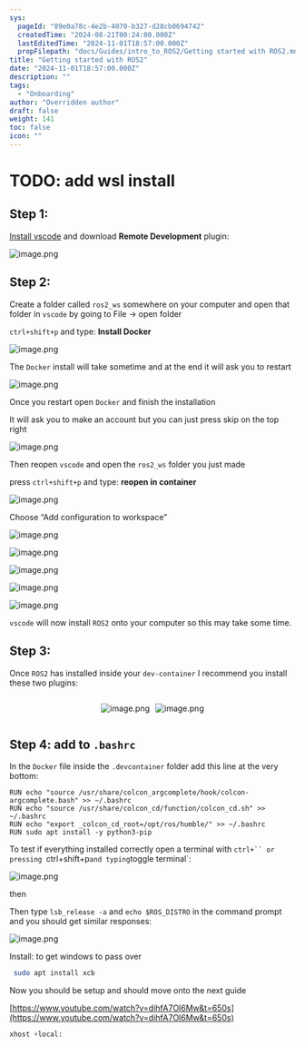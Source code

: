```yaml
---
sys:
  pageId: "89e0a78c-4e2b-4070-b327-d28cb0694742"
  createdTime: "2024-08-21T00:24:00.000Z"
  lastEditedTime: "2024-11-01T18:57:00.000Z"
  propFilepath: "docs/Guides/intro_to_ROS2/Getting started with ROS2.md"
title: "Getting started with ROS2"
date: "2024-11-01T18:57:00.000Z"
description: ""
tags:
  - "Onboarding"
author: "Overridden author"
draft: false
weight: 141
toc: false
icon: ""
---
```


# TODO: add wsl install

## Step 1:

[Install vscode](https://code.visualstudio.com/download) and download **Remote Development** plugin:

![image.png](https://prod-files-secure.s3.us-west-2.amazonaws.com/d518164a-d88e-44d1-a4ee-3adb3bd8bce0/efb52993-1881-4a40-b95e-6f020334f022/image.png?X-Amz-Algorithm=AWS4-HMAC-SHA256&X-Amz-Content-Sha256=UNSIGNED-PAYLOAD&X-Amz-Credential=ASIAZI2LB466TL6EIXKR%2F20250314%2Fus-west-2%2Fs3%2Faws4_request&X-Amz-Date=20250314T170659Z&X-Amz-Expires=3600&X-Amz-Security-Token=IQoJb3JpZ2luX2VjEKn%2F%2F%2F%2F%2F%2F%2F%2F%2F%2FwEaCXVzLXdlc3QtMiJHMEUCIFE2VnTBj7pAzc0BqI46FJn13zQ86vFV6gP%2BQyrn685GAiEA3dd9EKpupc%2Bg0NGqKzpGwEqfpWn%2FiF%2BztPVkkk3ZwLwqiAQI8v%2F%2F%2F%2F%2F%2F%2F%2F%2F%2FARAAGgw2Mzc0MjMxODM4MDUiDBlL0ZblvPCtnfX1cCrcA%2FxldQBTm1Kc939DXLEqOvbbv8OiVHcry3iMlK6OgZPQCbFKLo%2FFZFGUxJWvrBfWIz5p8DbIYR0ov4W5g8t0FrlygTWlX5oN9LUYhetZfepCTj%2F%2Fn90N63EoTsWgc%2Ff4QxFc8S8%2FrVvPKF7xiU9Ri3pWUf3TgHemir6uiJmN09T5%2B0kS95llDJP%2BQphJW5LctQvq5H3jKR0OQzf%2BF7%2BpGGe3eQZUEdloVtkcO5aL55zitYjH5%2F%2BNtuJtmtj0Rq47zXMHPS32BmdHVbZnd1n2DwIhvyo84mcOm5g1D4ZFCU3KAzwl0uUPr5VQxkUz9IM42iRcNSxEkIn69d%2FXaC4fsFbVmrXdYYD3O7Hn%2F2tEPvsiNhJApw8hgpcntaiY4gE03QSS%2B42a9v8czDdzk6vx37jcsXunmD%2B9czUhZ7vP2hZSpdLyLLOZgnQMC8wl181p3NpYfluFHpd5ebMqBUiX5Zf4mKVUKU0FsowYQOiIu%2F8Fljwpv2o8sh172HayDKG5cryXSwLTSHGgPIJ3mjCdqAGZ9%2Frsn4IGd3x7e%2BCINgcghfvEVhDMvKaqfyqu%2BtgyNqC%2By2g8xCryY9PKhzpV12nFJ8Gh1jTI3Ds07VlJrPJqHAIbiDZuHclZCKbJMOO%2F0b4GOqUBm%2BhuC99GW72U270k9MYucIUPWTiWXSUNLUNH0y4aZGiMqlc1KGA5P2t2rrd1aLOIYiZbhF%2FlXwaq8%2FqwYENKTwzWvwkK5YYnQOZPEh%2BMy8jfrb5q6VyMbPpmEUz%2BWwPd8Dp7NzMuDDs0DzP2l83DT0D8Z6ja4PQe9gGX4JXTCmYX2dWWHlM9E9AvITG2wuedyWDy%2ByQ1FruH0PGBlnoxl5%2Bf6udL&X-Amz-Signature=009d64ee75b9236b0a1cb8135084c1a46fd880de52ea7ec5c144c8fa2e342569&X-Amz-SignedHeaders=host&x-id=GetObject)

## Step 2:

Create a folder called `ros2_ws` somewhere on your computer and open that folder in `vscode` by going to File → open folder 

`ctrl+shift+p` and type: **Install Docker**

![image.png](https://prod-files-secure.s3.us-west-2.amazonaws.com/d518164a-d88e-44d1-a4ee-3adb3bd8bce0/2269dc0e-1cd5-47ff-bceb-c04ad9b2eab0/image.png?X-Amz-Algorithm=AWS4-HMAC-SHA256&X-Amz-Content-Sha256=UNSIGNED-PAYLOAD&X-Amz-Credential=ASIAZI2LB466TL6EIXKR%2F20250314%2Fus-west-2%2Fs3%2Faws4_request&X-Amz-Date=20250314T170659Z&X-Amz-Expires=3600&X-Amz-Security-Token=IQoJb3JpZ2luX2VjEKn%2F%2F%2F%2F%2F%2F%2F%2F%2F%2FwEaCXVzLXdlc3QtMiJHMEUCIFE2VnTBj7pAzc0BqI46FJn13zQ86vFV6gP%2BQyrn685GAiEA3dd9EKpupc%2Bg0NGqKzpGwEqfpWn%2FiF%2BztPVkkk3ZwLwqiAQI8v%2F%2F%2F%2F%2F%2F%2F%2F%2F%2FARAAGgw2Mzc0MjMxODM4MDUiDBlL0ZblvPCtnfX1cCrcA%2FxldQBTm1Kc939DXLEqOvbbv8OiVHcry3iMlK6OgZPQCbFKLo%2FFZFGUxJWvrBfWIz5p8DbIYR0ov4W5g8t0FrlygTWlX5oN9LUYhetZfepCTj%2F%2Fn90N63EoTsWgc%2Ff4QxFc8S8%2FrVvPKF7xiU9Ri3pWUf3TgHemir6uiJmN09T5%2B0kS95llDJP%2BQphJW5LctQvq5H3jKR0OQzf%2BF7%2BpGGe3eQZUEdloVtkcO5aL55zitYjH5%2F%2BNtuJtmtj0Rq47zXMHPS32BmdHVbZnd1n2DwIhvyo84mcOm5g1D4ZFCU3KAzwl0uUPr5VQxkUz9IM42iRcNSxEkIn69d%2FXaC4fsFbVmrXdYYD3O7Hn%2F2tEPvsiNhJApw8hgpcntaiY4gE03QSS%2B42a9v8czDdzk6vx37jcsXunmD%2B9czUhZ7vP2hZSpdLyLLOZgnQMC8wl181p3NpYfluFHpd5ebMqBUiX5Zf4mKVUKU0FsowYQOiIu%2F8Fljwpv2o8sh172HayDKG5cryXSwLTSHGgPIJ3mjCdqAGZ9%2Frsn4IGd3x7e%2BCINgcghfvEVhDMvKaqfyqu%2BtgyNqC%2By2g8xCryY9PKhzpV12nFJ8Gh1jTI3Ds07VlJrPJqHAIbiDZuHclZCKbJMOO%2F0b4GOqUBm%2BhuC99GW72U270k9MYucIUPWTiWXSUNLUNH0y4aZGiMqlc1KGA5P2t2rrd1aLOIYiZbhF%2FlXwaq8%2FqwYENKTwzWvwkK5YYnQOZPEh%2BMy8jfrb5q6VyMbPpmEUz%2BWwPd8Dp7NzMuDDs0DzP2l83DT0D8Z6ja4PQe9gGX4JXTCmYX2dWWHlM9E9AvITG2wuedyWDy%2ByQ1FruH0PGBlnoxl5%2Bf6udL&X-Amz-Signature=8c61b8f137154607e9ea30415799a21a328968cff7d1b3f3f32d2a5fd09c4f10&X-Amz-SignedHeaders=host&x-id=GetObject)

The `Docker` install will take sometime and at the end it will ask you to restart

![image.png](https://prod-files-secure.s3.us-west-2.amazonaws.com/d518164a-d88e-44d1-a4ee-3adb3bd8bce0/ed233f78-be33-4b1f-b89c-9c346c0e961e/image.png?X-Amz-Algorithm=AWS4-HMAC-SHA256&X-Amz-Content-Sha256=UNSIGNED-PAYLOAD&X-Amz-Credential=ASIAZI2LB466TL6EIXKR%2F20250314%2Fus-west-2%2Fs3%2Faws4_request&X-Amz-Date=20250314T170659Z&X-Amz-Expires=3600&X-Amz-Security-Token=IQoJb3JpZ2luX2VjEKn%2F%2F%2F%2F%2F%2F%2F%2F%2F%2FwEaCXVzLXdlc3QtMiJHMEUCIFE2VnTBj7pAzc0BqI46FJn13zQ86vFV6gP%2BQyrn685GAiEA3dd9EKpupc%2Bg0NGqKzpGwEqfpWn%2FiF%2BztPVkkk3ZwLwqiAQI8v%2F%2F%2F%2F%2F%2F%2F%2F%2F%2FARAAGgw2Mzc0MjMxODM4MDUiDBlL0ZblvPCtnfX1cCrcA%2FxldQBTm1Kc939DXLEqOvbbv8OiVHcry3iMlK6OgZPQCbFKLo%2FFZFGUxJWvrBfWIz5p8DbIYR0ov4W5g8t0FrlygTWlX5oN9LUYhetZfepCTj%2F%2Fn90N63EoTsWgc%2Ff4QxFc8S8%2FrVvPKF7xiU9Ri3pWUf3TgHemir6uiJmN09T5%2B0kS95llDJP%2BQphJW5LctQvq5H3jKR0OQzf%2BF7%2BpGGe3eQZUEdloVtkcO5aL55zitYjH5%2F%2BNtuJtmtj0Rq47zXMHPS32BmdHVbZnd1n2DwIhvyo84mcOm5g1D4ZFCU3KAzwl0uUPr5VQxkUz9IM42iRcNSxEkIn69d%2FXaC4fsFbVmrXdYYD3O7Hn%2F2tEPvsiNhJApw8hgpcntaiY4gE03QSS%2B42a9v8czDdzk6vx37jcsXunmD%2B9czUhZ7vP2hZSpdLyLLOZgnQMC8wl181p3NpYfluFHpd5ebMqBUiX5Zf4mKVUKU0FsowYQOiIu%2F8Fljwpv2o8sh172HayDKG5cryXSwLTSHGgPIJ3mjCdqAGZ9%2Frsn4IGd3x7e%2BCINgcghfvEVhDMvKaqfyqu%2BtgyNqC%2By2g8xCryY9PKhzpV12nFJ8Gh1jTI3Ds07VlJrPJqHAIbiDZuHclZCKbJMOO%2F0b4GOqUBm%2BhuC99GW72U270k9MYucIUPWTiWXSUNLUNH0y4aZGiMqlc1KGA5P2t2rrd1aLOIYiZbhF%2FlXwaq8%2FqwYENKTwzWvwkK5YYnQOZPEh%2BMy8jfrb5q6VyMbPpmEUz%2BWwPd8Dp7NzMuDDs0DzP2l83DT0D8Z6ja4PQe9gGX4JXTCmYX2dWWHlM9E9AvITG2wuedyWDy%2ByQ1FruH0PGBlnoxl5%2Bf6udL&X-Amz-Signature=cc9c56f678eb22b391c1040c87b69ed6b80fb8321ce7a671e4669e38cd8394f9&X-Amz-SignedHeaders=host&x-id=GetObject)

Once you restart open `Docker` and finish the installation

It will ask you to make an account but you can just press skip on the top right

![image.png](https://prod-files-secure.s3.us-west-2.amazonaws.com/d518164a-d88e-44d1-a4ee-3adb3bd8bce0/21010ad9-1659-4fd9-9f59-9932a09b2a3d/image.png?X-Amz-Algorithm=AWS4-HMAC-SHA256&X-Amz-Content-Sha256=UNSIGNED-PAYLOAD&X-Amz-Credential=ASIAZI2LB466TL6EIXKR%2F20250314%2Fus-west-2%2Fs3%2Faws4_request&X-Amz-Date=20250314T170659Z&X-Amz-Expires=3600&X-Amz-Security-Token=IQoJb3JpZ2luX2VjEKn%2F%2F%2F%2F%2F%2F%2F%2F%2F%2FwEaCXVzLXdlc3QtMiJHMEUCIFE2VnTBj7pAzc0BqI46FJn13zQ86vFV6gP%2BQyrn685GAiEA3dd9EKpupc%2Bg0NGqKzpGwEqfpWn%2FiF%2BztPVkkk3ZwLwqiAQI8v%2F%2F%2F%2F%2F%2F%2F%2F%2F%2FARAAGgw2Mzc0MjMxODM4MDUiDBlL0ZblvPCtnfX1cCrcA%2FxldQBTm1Kc939DXLEqOvbbv8OiVHcry3iMlK6OgZPQCbFKLo%2FFZFGUxJWvrBfWIz5p8DbIYR0ov4W5g8t0FrlygTWlX5oN9LUYhetZfepCTj%2F%2Fn90N63EoTsWgc%2Ff4QxFc8S8%2FrVvPKF7xiU9Ri3pWUf3TgHemir6uiJmN09T5%2B0kS95llDJP%2BQphJW5LctQvq5H3jKR0OQzf%2BF7%2BpGGe3eQZUEdloVtkcO5aL55zitYjH5%2F%2BNtuJtmtj0Rq47zXMHPS32BmdHVbZnd1n2DwIhvyo84mcOm5g1D4ZFCU3KAzwl0uUPr5VQxkUz9IM42iRcNSxEkIn69d%2FXaC4fsFbVmrXdYYD3O7Hn%2F2tEPvsiNhJApw8hgpcntaiY4gE03QSS%2B42a9v8czDdzk6vx37jcsXunmD%2B9czUhZ7vP2hZSpdLyLLOZgnQMC8wl181p3NpYfluFHpd5ebMqBUiX5Zf4mKVUKU0FsowYQOiIu%2F8Fljwpv2o8sh172HayDKG5cryXSwLTSHGgPIJ3mjCdqAGZ9%2Frsn4IGd3x7e%2BCINgcghfvEVhDMvKaqfyqu%2BtgyNqC%2By2g8xCryY9PKhzpV12nFJ8Gh1jTI3Ds07VlJrPJqHAIbiDZuHclZCKbJMOO%2F0b4GOqUBm%2BhuC99GW72U270k9MYucIUPWTiWXSUNLUNH0y4aZGiMqlc1KGA5P2t2rrd1aLOIYiZbhF%2FlXwaq8%2FqwYENKTwzWvwkK5YYnQOZPEh%2BMy8jfrb5q6VyMbPpmEUz%2BWwPd8Dp7NzMuDDs0DzP2l83DT0D8Z6ja4PQe9gGX4JXTCmYX2dWWHlM9E9AvITG2wuedyWDy%2ByQ1FruH0PGBlnoxl5%2Bf6udL&X-Amz-Signature=abae46358f5673a31fe17f4e473a5fe28063cec10b86c7ff903ba83b65b37045&X-Amz-SignedHeaders=host&x-id=GetObject)

Then reopen `vscode` and open the `ros2_ws` folder you just made

press `ctrl+shift+p` and type: **reopen in container**

![image.png](https://prod-files-secure.s3.us-west-2.amazonaws.com/d518164a-d88e-44d1-a4ee-3adb3bd8bce0/4e93b8c2-41ad-488c-8095-c74205196118/image.png?X-Amz-Algorithm=AWS4-HMAC-SHA256&X-Amz-Content-Sha256=UNSIGNED-PAYLOAD&X-Amz-Credential=ASIAZI2LB466TL6EIXKR%2F20250314%2Fus-west-2%2Fs3%2Faws4_request&X-Amz-Date=20250314T170659Z&X-Amz-Expires=3600&X-Amz-Security-Token=IQoJb3JpZ2luX2VjEKn%2F%2F%2F%2F%2F%2F%2F%2F%2F%2FwEaCXVzLXdlc3QtMiJHMEUCIFE2VnTBj7pAzc0BqI46FJn13zQ86vFV6gP%2BQyrn685GAiEA3dd9EKpupc%2Bg0NGqKzpGwEqfpWn%2FiF%2BztPVkkk3ZwLwqiAQI8v%2F%2F%2F%2F%2F%2F%2F%2F%2F%2FARAAGgw2Mzc0MjMxODM4MDUiDBlL0ZblvPCtnfX1cCrcA%2FxldQBTm1Kc939DXLEqOvbbv8OiVHcry3iMlK6OgZPQCbFKLo%2FFZFGUxJWvrBfWIz5p8DbIYR0ov4W5g8t0FrlygTWlX5oN9LUYhetZfepCTj%2F%2Fn90N63EoTsWgc%2Ff4QxFc8S8%2FrVvPKF7xiU9Ri3pWUf3TgHemir6uiJmN09T5%2B0kS95llDJP%2BQphJW5LctQvq5H3jKR0OQzf%2BF7%2BpGGe3eQZUEdloVtkcO5aL55zitYjH5%2F%2BNtuJtmtj0Rq47zXMHPS32BmdHVbZnd1n2DwIhvyo84mcOm5g1D4ZFCU3KAzwl0uUPr5VQxkUz9IM42iRcNSxEkIn69d%2FXaC4fsFbVmrXdYYD3O7Hn%2F2tEPvsiNhJApw8hgpcntaiY4gE03QSS%2B42a9v8czDdzk6vx37jcsXunmD%2B9czUhZ7vP2hZSpdLyLLOZgnQMC8wl181p3NpYfluFHpd5ebMqBUiX5Zf4mKVUKU0FsowYQOiIu%2F8Fljwpv2o8sh172HayDKG5cryXSwLTSHGgPIJ3mjCdqAGZ9%2Frsn4IGd3x7e%2BCINgcghfvEVhDMvKaqfyqu%2BtgyNqC%2By2g8xCryY9PKhzpV12nFJ8Gh1jTI3Ds07VlJrPJqHAIbiDZuHclZCKbJMOO%2F0b4GOqUBm%2BhuC99GW72U270k9MYucIUPWTiWXSUNLUNH0y4aZGiMqlc1KGA5P2t2rrd1aLOIYiZbhF%2FlXwaq8%2FqwYENKTwzWvwkK5YYnQOZPEh%2BMy8jfrb5q6VyMbPpmEUz%2BWwPd8Dp7NzMuDDs0DzP2l83DT0D8Z6ja4PQe9gGX4JXTCmYX2dWWHlM9E9AvITG2wuedyWDy%2ByQ1FruH0PGBlnoxl5%2Bf6udL&X-Amz-Signature=7e1f8dbce3cab91a2aafe654ad4dd3e05295acd09a7ce114c76ba0696631002b&X-Amz-SignedHeaders=host&x-id=GetObject)

Choose “Add configuration to workspace”

![image.png](https://prod-files-secure.s3.us-west-2.amazonaws.com/d518164a-d88e-44d1-a4ee-3adb3bd8bce0/9560b282-5060-4989-ba37-97e7b2c22476/image.png?X-Amz-Algorithm=AWS4-HMAC-SHA256&X-Amz-Content-Sha256=UNSIGNED-PAYLOAD&X-Amz-Credential=ASIAZI2LB466TL6EIXKR%2F20250314%2Fus-west-2%2Fs3%2Faws4_request&X-Amz-Date=20250314T170659Z&X-Amz-Expires=3600&X-Amz-Security-Token=IQoJb3JpZ2luX2VjEKn%2F%2F%2F%2F%2F%2F%2F%2F%2F%2FwEaCXVzLXdlc3QtMiJHMEUCIFE2VnTBj7pAzc0BqI46FJn13zQ86vFV6gP%2BQyrn685GAiEA3dd9EKpupc%2Bg0NGqKzpGwEqfpWn%2FiF%2BztPVkkk3ZwLwqiAQI8v%2F%2F%2F%2F%2F%2F%2F%2F%2F%2FARAAGgw2Mzc0MjMxODM4MDUiDBlL0ZblvPCtnfX1cCrcA%2FxldQBTm1Kc939DXLEqOvbbv8OiVHcry3iMlK6OgZPQCbFKLo%2FFZFGUxJWvrBfWIz5p8DbIYR0ov4W5g8t0FrlygTWlX5oN9LUYhetZfepCTj%2F%2Fn90N63EoTsWgc%2Ff4QxFc8S8%2FrVvPKF7xiU9Ri3pWUf3TgHemir6uiJmN09T5%2B0kS95llDJP%2BQphJW5LctQvq5H3jKR0OQzf%2BF7%2BpGGe3eQZUEdloVtkcO5aL55zitYjH5%2F%2BNtuJtmtj0Rq47zXMHPS32BmdHVbZnd1n2DwIhvyo84mcOm5g1D4ZFCU3KAzwl0uUPr5VQxkUz9IM42iRcNSxEkIn69d%2FXaC4fsFbVmrXdYYD3O7Hn%2F2tEPvsiNhJApw8hgpcntaiY4gE03QSS%2B42a9v8czDdzk6vx37jcsXunmD%2B9czUhZ7vP2hZSpdLyLLOZgnQMC8wl181p3NpYfluFHpd5ebMqBUiX5Zf4mKVUKU0FsowYQOiIu%2F8Fljwpv2o8sh172HayDKG5cryXSwLTSHGgPIJ3mjCdqAGZ9%2Frsn4IGd3x7e%2BCINgcghfvEVhDMvKaqfyqu%2BtgyNqC%2By2g8xCryY9PKhzpV12nFJ8Gh1jTI3Ds07VlJrPJqHAIbiDZuHclZCKbJMOO%2F0b4GOqUBm%2BhuC99GW72U270k9MYucIUPWTiWXSUNLUNH0y4aZGiMqlc1KGA5P2t2rrd1aLOIYiZbhF%2FlXwaq8%2FqwYENKTwzWvwkK5YYnQOZPEh%2BMy8jfrb5q6VyMbPpmEUz%2BWwPd8Dp7NzMuDDs0DzP2l83DT0D8Z6ja4PQe9gGX4JXTCmYX2dWWHlM9E9AvITG2wuedyWDy%2ByQ1FruH0PGBlnoxl5%2Bf6udL&X-Amz-Signature=ab56eae9e23d959118d0d9e1bc8eb18c18424b98931556c026319e0be88bb642&X-Amz-SignedHeaders=host&x-id=GetObject)

![image.png](https://prod-files-secure.s3.us-west-2.amazonaws.com/d518164a-d88e-44d1-a4ee-3adb3bd8bce0/2ee63f81-886b-48e8-a553-dc6e5eac99e4/image.png?X-Amz-Algorithm=AWS4-HMAC-SHA256&X-Amz-Content-Sha256=UNSIGNED-PAYLOAD&X-Amz-Credential=ASIAZI2LB466TL6EIXKR%2F20250314%2Fus-west-2%2Fs3%2Faws4_request&X-Amz-Date=20250314T170659Z&X-Amz-Expires=3600&X-Amz-Security-Token=IQoJb3JpZ2luX2VjEKn%2F%2F%2F%2F%2F%2F%2F%2F%2F%2FwEaCXVzLXdlc3QtMiJHMEUCIFE2VnTBj7pAzc0BqI46FJn13zQ86vFV6gP%2BQyrn685GAiEA3dd9EKpupc%2Bg0NGqKzpGwEqfpWn%2FiF%2BztPVkkk3ZwLwqiAQI8v%2F%2F%2F%2F%2F%2F%2F%2F%2F%2FARAAGgw2Mzc0MjMxODM4MDUiDBlL0ZblvPCtnfX1cCrcA%2FxldQBTm1Kc939DXLEqOvbbv8OiVHcry3iMlK6OgZPQCbFKLo%2FFZFGUxJWvrBfWIz5p8DbIYR0ov4W5g8t0FrlygTWlX5oN9LUYhetZfepCTj%2F%2Fn90N63EoTsWgc%2Ff4QxFc8S8%2FrVvPKF7xiU9Ri3pWUf3TgHemir6uiJmN09T5%2B0kS95llDJP%2BQphJW5LctQvq5H3jKR0OQzf%2BF7%2BpGGe3eQZUEdloVtkcO5aL55zitYjH5%2F%2BNtuJtmtj0Rq47zXMHPS32BmdHVbZnd1n2DwIhvyo84mcOm5g1D4ZFCU3KAzwl0uUPr5VQxkUz9IM42iRcNSxEkIn69d%2FXaC4fsFbVmrXdYYD3O7Hn%2F2tEPvsiNhJApw8hgpcntaiY4gE03QSS%2B42a9v8czDdzk6vx37jcsXunmD%2B9czUhZ7vP2hZSpdLyLLOZgnQMC8wl181p3NpYfluFHpd5ebMqBUiX5Zf4mKVUKU0FsowYQOiIu%2F8Fljwpv2o8sh172HayDKG5cryXSwLTSHGgPIJ3mjCdqAGZ9%2Frsn4IGd3x7e%2BCINgcghfvEVhDMvKaqfyqu%2BtgyNqC%2By2g8xCryY9PKhzpV12nFJ8Gh1jTI3Ds07VlJrPJqHAIbiDZuHclZCKbJMOO%2F0b4GOqUBm%2BhuC99GW72U270k9MYucIUPWTiWXSUNLUNH0y4aZGiMqlc1KGA5P2t2rrd1aLOIYiZbhF%2FlXwaq8%2FqwYENKTwzWvwkK5YYnQOZPEh%2BMy8jfrb5q6VyMbPpmEUz%2BWwPd8Dp7NzMuDDs0DzP2l83DT0D8Z6ja4PQe9gGX4JXTCmYX2dWWHlM9E9AvITG2wuedyWDy%2ByQ1FruH0PGBlnoxl5%2Bf6udL&X-Amz-Signature=fc429626de4e46b1ccfca7efbd03cdbb410b196529344b77e1d57c693c9c3a12&X-Amz-SignedHeaders=host&x-id=GetObject)

![image.png](https://prod-files-secure.s3.us-west-2.amazonaws.com/d518164a-d88e-44d1-a4ee-3adb3bd8bce0/ae1580b2-b048-407e-aed9-b584224a7a04/image.png?X-Amz-Algorithm=AWS4-HMAC-SHA256&X-Amz-Content-Sha256=UNSIGNED-PAYLOAD&X-Amz-Credential=ASIAZI2LB466TL6EIXKR%2F20250314%2Fus-west-2%2Fs3%2Faws4_request&X-Amz-Date=20250314T170659Z&X-Amz-Expires=3600&X-Amz-Security-Token=IQoJb3JpZ2luX2VjEKn%2F%2F%2F%2F%2F%2F%2F%2F%2F%2FwEaCXVzLXdlc3QtMiJHMEUCIFE2VnTBj7pAzc0BqI46FJn13zQ86vFV6gP%2BQyrn685GAiEA3dd9EKpupc%2Bg0NGqKzpGwEqfpWn%2FiF%2BztPVkkk3ZwLwqiAQI8v%2F%2F%2F%2F%2F%2F%2F%2F%2F%2FARAAGgw2Mzc0MjMxODM4MDUiDBlL0ZblvPCtnfX1cCrcA%2FxldQBTm1Kc939DXLEqOvbbv8OiVHcry3iMlK6OgZPQCbFKLo%2FFZFGUxJWvrBfWIz5p8DbIYR0ov4W5g8t0FrlygTWlX5oN9LUYhetZfepCTj%2F%2Fn90N63EoTsWgc%2Ff4QxFc8S8%2FrVvPKF7xiU9Ri3pWUf3TgHemir6uiJmN09T5%2B0kS95llDJP%2BQphJW5LctQvq5H3jKR0OQzf%2BF7%2BpGGe3eQZUEdloVtkcO5aL55zitYjH5%2F%2BNtuJtmtj0Rq47zXMHPS32BmdHVbZnd1n2DwIhvyo84mcOm5g1D4ZFCU3KAzwl0uUPr5VQxkUz9IM42iRcNSxEkIn69d%2FXaC4fsFbVmrXdYYD3O7Hn%2F2tEPvsiNhJApw8hgpcntaiY4gE03QSS%2B42a9v8czDdzk6vx37jcsXunmD%2B9czUhZ7vP2hZSpdLyLLOZgnQMC8wl181p3NpYfluFHpd5ebMqBUiX5Zf4mKVUKU0FsowYQOiIu%2F8Fljwpv2o8sh172HayDKG5cryXSwLTSHGgPIJ3mjCdqAGZ9%2Frsn4IGd3x7e%2BCINgcghfvEVhDMvKaqfyqu%2BtgyNqC%2By2g8xCryY9PKhzpV12nFJ8Gh1jTI3Ds07VlJrPJqHAIbiDZuHclZCKbJMOO%2F0b4GOqUBm%2BhuC99GW72U270k9MYucIUPWTiWXSUNLUNH0y4aZGiMqlc1KGA5P2t2rrd1aLOIYiZbhF%2FlXwaq8%2FqwYENKTwzWvwkK5YYnQOZPEh%2BMy8jfrb5q6VyMbPpmEUz%2BWwPd8Dp7NzMuDDs0DzP2l83DT0D8Z6ja4PQe9gGX4JXTCmYX2dWWHlM9E9AvITG2wuedyWDy%2ByQ1FruH0PGBlnoxl5%2Bf6udL&X-Amz-Signature=c77eff391a44da0e475255ebccd00253592872cae8fa3555435e05bdbc8f2c6c&X-Amz-SignedHeaders=host&x-id=GetObject)

![image.png](https://prod-files-secure.s3.us-west-2.amazonaws.com/d518164a-d88e-44d1-a4ee-3adb3bd8bce0/53255b28-f75e-430f-b9e3-c0ac8577e42b/image.png?X-Amz-Algorithm=AWS4-HMAC-SHA256&X-Amz-Content-Sha256=UNSIGNED-PAYLOAD&X-Amz-Credential=ASIAZI2LB466TL6EIXKR%2F20250314%2Fus-west-2%2Fs3%2Faws4_request&X-Amz-Date=20250314T170659Z&X-Amz-Expires=3600&X-Amz-Security-Token=IQoJb3JpZ2luX2VjEKn%2F%2F%2F%2F%2F%2F%2F%2F%2F%2FwEaCXVzLXdlc3QtMiJHMEUCIFE2VnTBj7pAzc0BqI46FJn13zQ86vFV6gP%2BQyrn685GAiEA3dd9EKpupc%2Bg0NGqKzpGwEqfpWn%2FiF%2BztPVkkk3ZwLwqiAQI8v%2F%2F%2F%2F%2F%2F%2F%2F%2F%2FARAAGgw2Mzc0MjMxODM4MDUiDBlL0ZblvPCtnfX1cCrcA%2FxldQBTm1Kc939DXLEqOvbbv8OiVHcry3iMlK6OgZPQCbFKLo%2FFZFGUxJWvrBfWIz5p8DbIYR0ov4W5g8t0FrlygTWlX5oN9LUYhetZfepCTj%2F%2Fn90N63EoTsWgc%2Ff4QxFc8S8%2FrVvPKF7xiU9Ri3pWUf3TgHemir6uiJmN09T5%2B0kS95llDJP%2BQphJW5LctQvq5H3jKR0OQzf%2BF7%2BpGGe3eQZUEdloVtkcO5aL55zitYjH5%2F%2BNtuJtmtj0Rq47zXMHPS32BmdHVbZnd1n2DwIhvyo84mcOm5g1D4ZFCU3KAzwl0uUPr5VQxkUz9IM42iRcNSxEkIn69d%2FXaC4fsFbVmrXdYYD3O7Hn%2F2tEPvsiNhJApw8hgpcntaiY4gE03QSS%2B42a9v8czDdzk6vx37jcsXunmD%2B9czUhZ7vP2hZSpdLyLLOZgnQMC8wl181p3NpYfluFHpd5ebMqBUiX5Zf4mKVUKU0FsowYQOiIu%2F8Fljwpv2o8sh172HayDKG5cryXSwLTSHGgPIJ3mjCdqAGZ9%2Frsn4IGd3x7e%2BCINgcghfvEVhDMvKaqfyqu%2BtgyNqC%2By2g8xCryY9PKhzpV12nFJ8Gh1jTI3Ds07VlJrPJqHAIbiDZuHclZCKbJMOO%2F0b4GOqUBm%2BhuC99GW72U270k9MYucIUPWTiWXSUNLUNH0y4aZGiMqlc1KGA5P2t2rrd1aLOIYiZbhF%2FlXwaq8%2FqwYENKTwzWvwkK5YYnQOZPEh%2BMy8jfrb5q6VyMbPpmEUz%2BWwPd8Dp7NzMuDDs0DzP2l83DT0D8Z6ja4PQe9gGX4JXTCmYX2dWWHlM9E9AvITG2wuedyWDy%2ByQ1FruH0PGBlnoxl5%2Bf6udL&X-Amz-Signature=0cc4b959af6532b4842e4686e6170456b9be4b91b04d2fa2618b780429dc766c&X-Amz-SignedHeaders=host&x-id=GetObject)

![image.png](https://prod-files-secure.s3.us-west-2.amazonaws.com/d518164a-d88e-44d1-a4ee-3adb3bd8bce0/7c562767-5af9-4ffb-97d1-327bcdf4ee00/image.png?X-Amz-Algorithm=AWS4-HMAC-SHA256&X-Amz-Content-Sha256=UNSIGNED-PAYLOAD&X-Amz-Credential=ASIAZI2LB466TL6EIXKR%2F20250314%2Fus-west-2%2Fs3%2Faws4_request&X-Amz-Date=20250314T170659Z&X-Amz-Expires=3600&X-Amz-Security-Token=IQoJb3JpZ2luX2VjEKn%2F%2F%2F%2F%2F%2F%2F%2F%2F%2FwEaCXVzLXdlc3QtMiJHMEUCIFE2VnTBj7pAzc0BqI46FJn13zQ86vFV6gP%2BQyrn685GAiEA3dd9EKpupc%2Bg0NGqKzpGwEqfpWn%2FiF%2BztPVkkk3ZwLwqiAQI8v%2F%2F%2F%2F%2F%2F%2F%2F%2F%2FARAAGgw2Mzc0MjMxODM4MDUiDBlL0ZblvPCtnfX1cCrcA%2FxldQBTm1Kc939DXLEqOvbbv8OiVHcry3iMlK6OgZPQCbFKLo%2FFZFGUxJWvrBfWIz5p8DbIYR0ov4W5g8t0FrlygTWlX5oN9LUYhetZfepCTj%2F%2Fn90N63EoTsWgc%2Ff4QxFc8S8%2FrVvPKF7xiU9Ri3pWUf3TgHemir6uiJmN09T5%2B0kS95llDJP%2BQphJW5LctQvq5H3jKR0OQzf%2BF7%2BpGGe3eQZUEdloVtkcO5aL55zitYjH5%2F%2BNtuJtmtj0Rq47zXMHPS32BmdHVbZnd1n2DwIhvyo84mcOm5g1D4ZFCU3KAzwl0uUPr5VQxkUz9IM42iRcNSxEkIn69d%2FXaC4fsFbVmrXdYYD3O7Hn%2F2tEPvsiNhJApw8hgpcntaiY4gE03QSS%2B42a9v8czDdzk6vx37jcsXunmD%2B9czUhZ7vP2hZSpdLyLLOZgnQMC8wl181p3NpYfluFHpd5ebMqBUiX5Zf4mKVUKU0FsowYQOiIu%2F8Fljwpv2o8sh172HayDKG5cryXSwLTSHGgPIJ3mjCdqAGZ9%2Frsn4IGd3x7e%2BCINgcghfvEVhDMvKaqfyqu%2BtgyNqC%2By2g8xCryY9PKhzpV12nFJ8Gh1jTI3Ds07VlJrPJqHAIbiDZuHclZCKbJMOO%2F0b4GOqUBm%2BhuC99GW72U270k9MYucIUPWTiWXSUNLUNH0y4aZGiMqlc1KGA5P2t2rrd1aLOIYiZbhF%2FlXwaq8%2FqwYENKTwzWvwkK5YYnQOZPEh%2BMy8jfrb5q6VyMbPpmEUz%2BWwPd8Dp7NzMuDDs0DzP2l83DT0D8Z6ja4PQe9gGX4JXTCmYX2dWWHlM9E9AvITG2wuedyWDy%2ByQ1FruH0PGBlnoxl5%2Bf6udL&X-Amz-Signature=b7daa20124151158f2c6f22179773e082be153b174399b848b0cecc718af1ffe&X-Amz-SignedHeaders=host&x-id=GetObject)

`vscode` will now install `ROS2` onto your computer so this may take some time.

## Step 3:

Once `ROS2` has installed inside your `dev-container` I recommend you install these two plugins:

<div style="display: flex;flex-direction: row; column-gap:10px; max-width: 630px;justify-content: center;">
<div>

![image.png](https://prod-files-secure.s3.us-west-2.amazonaws.com/d518164a-d88e-44d1-a4ee-3adb3bd8bce0/3fc3d550-5a54-4ba1-ba6b-faa01cdb7369/image.png?X-Amz-Algorithm=AWS4-HMAC-SHA256&X-Amz-Content-Sha256=UNSIGNED-PAYLOAD&X-Amz-Credential=ASIAZI2LB466WJC2BAM5%2F20250314%2Fus-west-2%2Fs3%2Faws4_request&X-Amz-Date=20250314T170701Z&X-Amz-Expires=3600&X-Amz-Security-Token=IQoJb3JpZ2luX2VjEKn%2F%2F%2F%2F%2F%2F%2F%2F%2F%2FwEaCXVzLXdlc3QtMiJHMEUCIQD9z3Wm0mtqAVtFiBM6WkyEA2CWE07nrN94FTXJ0jdSmQIgJxJvi8tVq8DhWXX2fi575mSQ9ZycgdiY8EEWiqWlVUkqiAQI8v%2F%2F%2F%2F%2F%2F%2F%2F%2F%2FARAAGgw2Mzc0MjMxODM4MDUiDIVdGTrG2l9pXKzVGircAym%2F1HGzEddmu1aGliV9e8aEuy0YEdlk5MOv0JrzsU2inpNVQvum2TWaF02RJ2wjQe4aHhyXZKVT1DQ9PuDt8LSYsVzG2N4yXkQ%2FXGSbSYesgW%2Fw0RCpfxnAutaXN7WFv5ycso7M2IJjuYl9PBi8RV8f0KA6zGc3aG1bZlUcI%2F%2FsL0co5n7Q6TstGrQ0IKLXKQyHVXdazdSGY9S2vWW0AObuknmnC2qaGovMtVfXaaWFfJir1bZ3AJ57wT7lubNjU%2FEHvLKQVXmzFivNon%2F73PCxJZ4R5KiOrbE1h%2BAxc5rvQdQZ8%2BAKSaI1PyTNvqx9rMpghWtRc2%2FHIKWeGwSU4o4vNRcjGr5TqKAtj299Twd7PXbfUIjntjv3dsDhFsnMnR9WTB1c2Z%2FO4FKoBaHfJChh0SC0J3Lwr6jY5JGt2lBR9MYoiJ%2FLtzmQV5NkeZ%2B56IeAQ92H9SqTLLSPAMqGVQKa%2FVM3koqC8GVP6L8nRyOPHMJ9TQDouUNl3Sigq6fAytALb6I3NDCSF%2Bme9l%2F7NTx4ig%2BPPdEn3wtyXqnZyubQH7ZkdcWa9%2B3%2B1MyJsLLcUx2WsqSeTPdNz47Xb1%2BrLxS3G9KOFlsTTXTErxn7Joqrn5zlaX2J%2B90mJZMhMOTA0b4GOqUBNmurhoqILLflY7U%2FWaeH4MbAFcScSqAVVU5G%2FGwqqtne0RK8wbG8js5tIg7bxM3Kk%2BL3zN6XBv9RBADlZbtMh%2ByFJcnteFHnd%2BeLodPLvyVlfBVKH3yFFIUVu86hIIPmUCTRuZ8Rttatfdjhw8bkNaGdGzMx6Oo7%2BJXlAAxDY2e4BB5CkZ98OdL4HFM4fDUggzg4ubvRR6Q9XMgnr0fq6ry1xtqe&X-Amz-Signature=4d0e034d4d40277cffa3d8a68fea723a1e5e035e8948eba57eaf723a1ee78e6d&X-Amz-SignedHeaders=host&x-id=GetObject)

</div>
<div>

![image.png](https://prod-files-secure.s3.us-west-2.amazonaws.com/d518164a-d88e-44d1-a4ee-3adb3bd8bce0/d994cc66-13c2-4093-a5a3-f84cf4601a82/image.png?X-Amz-Algorithm=AWS4-HMAC-SHA256&X-Amz-Content-Sha256=UNSIGNED-PAYLOAD&X-Amz-Credential=ASIAZI2LB4666OVMNYNR%2F20250314%2Fus-west-2%2Fs3%2Faws4_request&X-Amz-Date=20250314T170701Z&X-Amz-Expires=3600&X-Amz-Security-Token=IQoJb3JpZ2luX2VjEKn%2F%2F%2F%2F%2F%2F%2F%2F%2F%2FwEaCXVzLXdlc3QtMiJIMEYCIQCbhU07FSneELDZd5NlH%2FFSVdmdMEcXcLQvxNzTGu5qIgIhANBXDhGPICGTBFhkoELlCeSpEASKv1OJ%2F1Ik1ZPGJAYPKogECPL%2F%2F%2F%2F%2F%2F%2F%2F%2F%2FwEQABoMNjM3NDIzMTgzODA1IgxLpM7f%2BCnyZx%2BR864q3ANF%2Fror%2FlbbU%2BvYfZsMKv2HalO10yYyQelp01r715tPYHuIn%2FNalmP0O9i168mHDY0MWZO%2FuL3M6cep3wSFemqcxIs9tTy%2BNiESZCcoBl%2BvE0KxA8t0fCsewsWBy7fp3OBtP0R8fs8hIEA69MGOlT4gJW6KRilRTP9uU9N6y8o7%2FKEbFORa3pE7Tf7YJxyVM8L0XfUf26aGBVPVPgr9OcwxuzJDuK7h%2B7oo2C%2BAF85hRk3ZZ%2Bl9lr0ozGNg16hOzo2n8A08Si1ystgdwAKGIBIbVwyaAQh6BOyz9JIXtah1aBK4QTRw4Aw1tSxFD%2BFuP%2FeGtJolm26gwT0S79%2Bn5WPHujr8ODlaX8qzimAKf%2BE%2Bi0uTCczENxl%2FUJ6oqYt%2FjsWU2XwCIeovSXBekbs503X35%2FARC%2BcdagKFEsW8Fw%2BoH%2F5h8CSc4RHHg14OQ%2BhuPdmOxfse4jJ%2Fd1uXaW%2FLnOXkseMwPe44XKeokAsK6M%2FNbxAYIsGByR6QgxVqknjbdKz1MBqxoe%2BtLlVPZsdN%2BCRiHpnfCBK7X%2BWcFPivtlauysMsRis6%2Bvq9DSibN9gW2n99WDD3tS%2ByhIUMScEOaZPucQ%2FybGjrAxalNdO%2FxtwUg3m2OsunFOeMDDezCzCNwNG%2BBjqkAaPs8o387dUMEgNR%2BMRbjbfhSzySWw%2FJoopCAA83C9ydyQyqWSI8BAHMJhn6x%2FXMHpj0eGbCMmS3%2BDIfsG9d%2FmrrgR3D%2FiOcn%2FtEsb8%2BTigVdA4OLkP6iN2hzsJah6emtrUaL7RukrKysz94LyC698GickHZuHp129%2BEBS95uziTEzhEvFnHzKX82Eo5aMV%2FLEjsmR%2FT7IE5w5EPLBwtnyzJIIfI&X-Amz-Signature=2047b2da3d0e776d7f332c9e7ba081b6c06d889fa9c91f9d95c09da6a7c29a30&X-Amz-SignedHeaders=host&x-id=GetObject)

</div>
</div>

## Step 4: add to `.bashrc`

In the `Docker` file inside the `.devcontainer` folder add this line at the very bottom: 

```docker
RUN echo "source /usr/share/colcon_argcomplete/hook/colcon-argcomplete.bash" >> ~/.bashrc
RUN echo "source /usr/share/colcon_cd/function/colcon_cd.sh" >> ~/.bashrc
RUN echo "export _colcon_cd_root=/opt/ros/humble/" >> ~/.bashrc
RUN sudo apt install -y python3-pip 
```

To test if everything installed correctly open a terminal with `ctrl+`` or pressing `ctrl+shift+p` and typing `toggle terminal`:

![image.png](https://prod-files-secure.s3.us-west-2.amazonaws.com/d518164a-d88e-44d1-a4ee-3adb3bd8bce0/6a4943d8-b04e-4c02-9a58-775f3384d1a5/image.png?X-Amz-Algorithm=AWS4-HMAC-SHA256&X-Amz-Content-Sha256=UNSIGNED-PAYLOAD&X-Amz-Credential=ASIAZI2LB466TL6EIXKR%2F20250314%2Fus-west-2%2Fs3%2Faws4_request&X-Amz-Date=20250314T170659Z&X-Amz-Expires=3600&X-Amz-Security-Token=IQoJb3JpZ2luX2VjEKn%2F%2F%2F%2F%2F%2F%2F%2F%2F%2FwEaCXVzLXdlc3QtMiJHMEUCIFE2VnTBj7pAzc0BqI46FJn13zQ86vFV6gP%2BQyrn685GAiEA3dd9EKpupc%2Bg0NGqKzpGwEqfpWn%2FiF%2BztPVkkk3ZwLwqiAQI8v%2F%2F%2F%2F%2F%2F%2F%2F%2F%2FARAAGgw2Mzc0MjMxODM4MDUiDBlL0ZblvPCtnfX1cCrcA%2FxldQBTm1Kc939DXLEqOvbbv8OiVHcry3iMlK6OgZPQCbFKLo%2FFZFGUxJWvrBfWIz5p8DbIYR0ov4W5g8t0FrlygTWlX5oN9LUYhetZfepCTj%2F%2Fn90N63EoTsWgc%2Ff4QxFc8S8%2FrVvPKF7xiU9Ri3pWUf3TgHemir6uiJmN09T5%2B0kS95llDJP%2BQphJW5LctQvq5H3jKR0OQzf%2BF7%2BpGGe3eQZUEdloVtkcO5aL55zitYjH5%2F%2BNtuJtmtj0Rq47zXMHPS32BmdHVbZnd1n2DwIhvyo84mcOm5g1D4ZFCU3KAzwl0uUPr5VQxkUz9IM42iRcNSxEkIn69d%2FXaC4fsFbVmrXdYYD3O7Hn%2F2tEPvsiNhJApw8hgpcntaiY4gE03QSS%2B42a9v8czDdzk6vx37jcsXunmD%2B9czUhZ7vP2hZSpdLyLLOZgnQMC8wl181p3NpYfluFHpd5ebMqBUiX5Zf4mKVUKU0FsowYQOiIu%2F8Fljwpv2o8sh172HayDKG5cryXSwLTSHGgPIJ3mjCdqAGZ9%2Frsn4IGd3x7e%2BCINgcghfvEVhDMvKaqfyqu%2BtgyNqC%2By2g8xCryY9PKhzpV12nFJ8Gh1jTI3Ds07VlJrPJqHAIbiDZuHclZCKbJMOO%2F0b4GOqUBm%2BhuC99GW72U270k9MYucIUPWTiWXSUNLUNH0y4aZGiMqlc1KGA5P2t2rrd1aLOIYiZbhF%2FlXwaq8%2FqwYENKTwzWvwkK5YYnQOZPEh%2BMy8jfrb5q6VyMbPpmEUz%2BWwPd8Dp7NzMuDDs0DzP2l83DT0D8Z6ja4PQe9gGX4JXTCmYX2dWWHlM9E9AvITG2wuedyWDy%2ByQ1FruH0PGBlnoxl5%2Bf6udL&X-Amz-Signature=55553a38577c1919897d469de2366f66d0e2b5196ba3febcb2517cd77e533c60&X-Amz-SignedHeaders=host&x-id=GetObject)

then 

Then type `lsb_release -a` and `echo $ROS_DISTRO` in the command prompt and you should get similar responses:

![image.png](https://prod-files-secure.s3.us-west-2.amazonaws.com/d518164a-d88e-44d1-a4ee-3adb3bd8bce0/3e635dec-a805-4e85-8b9e-d000e5b71a4e/image.png?X-Amz-Algorithm=AWS4-HMAC-SHA256&X-Amz-Content-Sha256=UNSIGNED-PAYLOAD&X-Amz-Credential=ASIAZI2LB466TL6EIXKR%2F20250314%2Fus-west-2%2Fs3%2Faws4_request&X-Amz-Date=20250314T170659Z&X-Amz-Expires=3600&X-Amz-Security-Token=IQoJb3JpZ2luX2VjEKn%2F%2F%2F%2F%2F%2F%2F%2F%2F%2FwEaCXVzLXdlc3QtMiJHMEUCIFE2VnTBj7pAzc0BqI46FJn13zQ86vFV6gP%2BQyrn685GAiEA3dd9EKpupc%2Bg0NGqKzpGwEqfpWn%2FiF%2BztPVkkk3ZwLwqiAQI8v%2F%2F%2F%2F%2F%2F%2F%2F%2F%2FARAAGgw2Mzc0MjMxODM4MDUiDBlL0ZblvPCtnfX1cCrcA%2FxldQBTm1Kc939DXLEqOvbbv8OiVHcry3iMlK6OgZPQCbFKLo%2FFZFGUxJWvrBfWIz5p8DbIYR0ov4W5g8t0FrlygTWlX5oN9LUYhetZfepCTj%2F%2Fn90N63EoTsWgc%2Ff4QxFc8S8%2FrVvPKF7xiU9Ri3pWUf3TgHemir6uiJmN09T5%2B0kS95llDJP%2BQphJW5LctQvq5H3jKR0OQzf%2BF7%2BpGGe3eQZUEdloVtkcO5aL55zitYjH5%2F%2BNtuJtmtj0Rq47zXMHPS32BmdHVbZnd1n2DwIhvyo84mcOm5g1D4ZFCU3KAzwl0uUPr5VQxkUz9IM42iRcNSxEkIn69d%2FXaC4fsFbVmrXdYYD3O7Hn%2F2tEPvsiNhJApw8hgpcntaiY4gE03QSS%2B42a9v8czDdzk6vx37jcsXunmD%2B9czUhZ7vP2hZSpdLyLLOZgnQMC8wl181p3NpYfluFHpd5ebMqBUiX5Zf4mKVUKU0FsowYQOiIu%2F8Fljwpv2o8sh172HayDKG5cryXSwLTSHGgPIJ3mjCdqAGZ9%2Frsn4IGd3x7e%2BCINgcghfvEVhDMvKaqfyqu%2BtgyNqC%2By2g8xCryY9PKhzpV12nFJ8Gh1jTI3Ds07VlJrPJqHAIbiDZuHclZCKbJMOO%2F0b4GOqUBm%2BhuC99GW72U270k9MYucIUPWTiWXSUNLUNH0y4aZGiMqlc1KGA5P2t2rrd1aLOIYiZbhF%2FlXwaq8%2FqwYENKTwzWvwkK5YYnQOZPEh%2BMy8jfrb5q6VyMbPpmEUz%2BWwPd8Dp7NzMuDDs0DzP2l83DT0D8Z6ja4PQe9gGX4JXTCmYX2dWWHlM9E9AvITG2wuedyWDy%2ByQ1FruH0PGBlnoxl5%2Bf6udL&X-Amz-Signature=b20307f96fb71a58538c793d08b22ce771a261fa691322ecbe2ae9d42ef6f108&X-Amz-SignedHeaders=host&x-id=GetObject)

Install:  to get windows to pass over

```bash
 sudo apt install xcb
```

Now you should be setup and should move onto the next guide 

[https://www.youtube.com/watch?v=dihfA7Ol6Mw&t=650s](https://www.youtube.com/watch?v=dihfA7Ol6Mw&t=650s)

```python
xhost +local:
```

